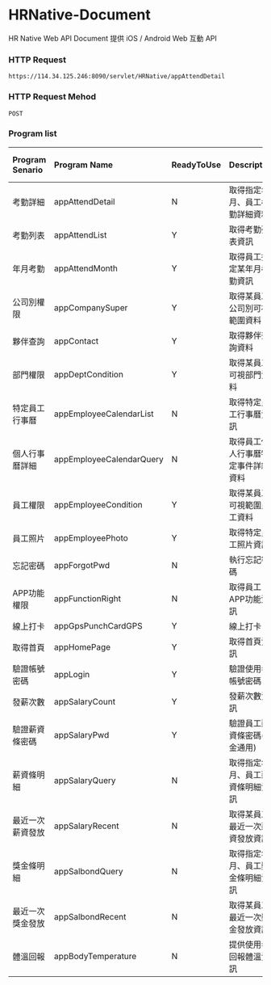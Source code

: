 # HRNative-Document
HR Native Web API Document
提供 iOS / Android Web 互動 API

### HTTP Request
```
https://114.34.125.246:8090/servlet/HRNative/appAttendDetail
```

### HTTP Request Mehod
```
POST
```

### Program list
| Program Senario | Program Name | ReadyToUse | Description | Author | Last Modify Date |
|:----------|:----------|:----------|:----------|:----------|:----------|
| 考勤詳細 | appAttendDetail | N | 取得指定年月、員工考勤詳細資料 |  |  |
| 考勤列表 | appAttendList | Y | 取得考勤列表資訊 | AndyHou | 20211202 |
| 年月考勤 | appAttendMonth | Y | 取得員工指定某年月考勤資訊 | AndyHou | 20211202 |
| 公司別權限 | appCompanySuper | Y | 取得某員工公司別可視範圍資料 | AndyHou | 20211202 |
| 夥伴查詢 | appContact | Y | 取得夥伴查詢資料 | Kevin | 20211202 |
| 部門權限 | appDeptCondition | Y | 取得某員工可視部門資料 | AndyHou | 20211202 |
| 特定員工行事曆 | appEmployeeCalendarList | N | 取得特定員工行事曆資訊 |  |  |
| 個人行事曆詳細 | appEmployeeCalendarQuery | N | 取得員工個人行事曆特定事件詳細資料 |  |  |
| 員工權限 | appEmployeeCondition | Y | 取得某員工可視範圍員工資料 | AndyHou | 20211202 |
| 員工照片 | appEmployeePhoto | Y | 取得特定員工照片資訊 | AndyHou | 20211202 |
| 忘記密碼 | appForgotPwd | N | 執行忘記密碼 |  |  |
| APP功能權限 | appFunctionRight | N | 取得員工APP功能資訊 |  |  |
| 線上打卡 | appGpsPunchCardGPS | Y | 線上打卡 | AndyHou | 20211202 | 
| 取得首頁 | appHomePage | Y | 取得首頁資訊 | AndyHou | 20211202 |
| 驗證帳號密碼 | appLogin | Y | 驗證使用者帳號密碼 | AndyHou | 20211201 |
| 發薪次數 | appSalaryCount | Y | 發薪次數資訊 | Kevin | 20211202 |
| 驗證薪資條密碼 | appSalaryPwd | Y | 驗證員工薪資條密碼(獎金通用) | Kevin | 20211202 |
| 薪資條明細 | appSalaryQuery | N | 取得指定年月、員工薪資條明細資訊 |  |  |
| 最近一次薪資發放 | appSalaryRecent | N | 取得某員工最近一次薪資發放資訊 |  |  |
| 獎金條明細 | appSalbondQuery | N | 取得指定年月、員工獎金條明細資訊 |  |  |
| 最近一次獎金發放 | appSalbondRecent | N | 取得某員工最近一次獎金發放資訊 |  |  |
| 體溫回報 | appBodyTemperature | N | 提供使用者回報體溫資訊 |  |  |
